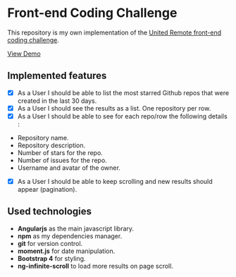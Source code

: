 # Front-end Coding Challenge

This repository is my own implementation of the [United Remote front-end coding challenge](https://github.com/hiddenfounders/frontend-coding-challenge).

[View Demo](https://axel-dev.github.io/ur-frontend-coding-challenge/)

## Implemented features

* [x] As a User I should be able to list the most starred Github repos that were created in the last 30 days.
* [x] As a User I should see the results as a list. One repository per row.
* [x] As a User I should be able to see for each repo/row the following details :
 - Repository name.
 - Repository description.
 - Number of stars for the repo.
 - Number of issues for the repo.
 - Username and avatar of the owner.
* [x] As a User I should be able to keep scrolling and new results should appear (pagination).

## Used technologies

- **Angularjs** as the main javascript library.
- **npm** as my dependencies manager.
- **git** for version control.
- **moment.js** for date manipulation.
- **Bootstrap 4** for styling.
- **ng-infinite-scroll** to load more results on page scroll.
